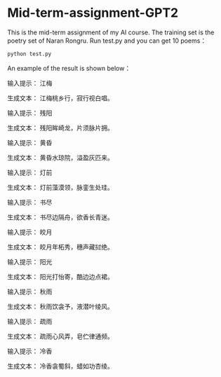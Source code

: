 # Mid-term-assignment-GPT2
This is the mid-term assignment of my AI course. The training set is the poetry set of Naran Rongru. Run test.py and you can get 10 poems：

```bash
python test.py
```
An example of the result is shown below：

输入提示： 江梅

生成文本： 江梅桃乡行，寂行视白唱。

输入提示： 残阳

生成文本： 残阳眸崎龙，片须脉片拥。

输入提示： 黄昏

生成文本： 黄昏水琼院，溢盈灰匹来。

输入提示： 灯前

生成文本： 灯前藻漠领，脉銮生处珪。

输入提示： 书尽

生成文本： 书尽边隔舟，欲香长青迷。

输入提示： 皎月

生成文本： 皎月年柘秀，穗声藏挝绝。

输入提示： 阳光

生成文本： 阳光打怡寄，酷边边点裙。

输入提示： 秋雨

生成文本： 秋雨饮衾予，液潜叶绫风。

输入提示： 疏雨

生成文本： 疏雨心风弄，皂伫律通频。

输入提示： 冷香

生成文本： 冷香衾蜀斜，蜡如功杏绫。
